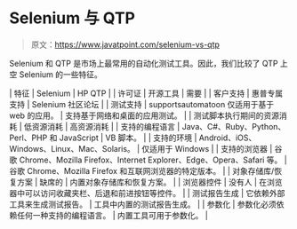 # Selenium 与 QTP

> 原文：<https://www.javatpoint.com/selenium-vs-qtp>

Selenium 和 QTP 是市场上最常用的自动化测试工具。因此，我们比较了 QTP 上空 Selenium 的一些特征。

| 特征 | Selenium | HP QTP |
| 许可证 | 开源工具 | 需要 |
| 客户支持 | 惠普专属支持 | Selenium 社区论坛 |
| 测试支持 | supportsautomatoon 仅适用于基于 web 的应用。 | 支持基于网络和桌面的应用测试。 |
| 测试脚本执行期间的资源消耗 | 低资源消耗 | 高资源消耗 |
| 支持的编程语言 | Java、C#、Ruby、Python、Perl、PHP 和 JavaScript | VB 脚本。 |
| 支持的环境 | Android、iOS、Windows、Linux、Mac、Solaris。 | 仅适用于 Windows |
| 支持的浏览器 | 谷歌 Chrome、Mozilla Firefox、Internet Explorer、Edge、Opera、Safari 等。 | 谷歌 Chrome、Mozilla Firefox 和互联网浏览器的特定版本。 |
| 对象存储库/恢复方案 | 缺席的 | 内置对象存储库和恢复方案。 |
| 浏览器控件 | 没有人 | 在浏览器中可以访问收藏夹栏、后退和前进按钮等控件。 |
| 测试报告生成 | 它依赖外部工具来生成测试报告。 | 工具中内置的测试报告生成。 |
| 参数化 | 参数化必须依赖任何一种支持的编程语言。 | 内置工具可用于参数化。 |
